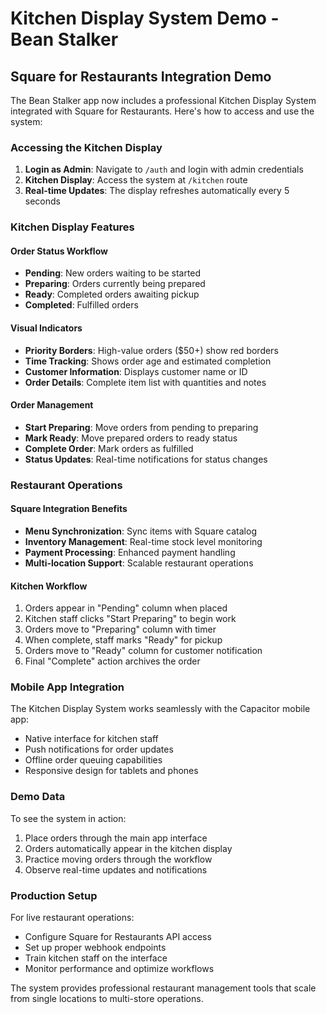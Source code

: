 # Kitchen Display System Demo - Bean Stalker

## Square for Restaurants Integration Demo

The Bean Stalker app now includes a professional Kitchen Display System integrated with Square for Restaurants. Here's how to access and use the system:

### Accessing the Kitchen Display

1. **Login as Admin**: Navigate to `/auth` and login with admin credentials
2. **Kitchen Display**: Access the system at `/kitchen` route
3. **Real-time Updates**: The display refreshes automatically every 5 seconds

### Kitchen Display Features

#### Order Status Workflow
- **Pending**: New orders waiting to be started
- **Preparing**: Orders currently being prepared
- **Ready**: Completed orders awaiting pickup
- **Completed**: Fulfilled orders

#### Visual Indicators
- **Priority Borders**: High-value orders ($50+) show red borders
- **Time Tracking**: Shows order age and estimated completion
- **Customer Information**: Displays customer name or ID
- **Order Details**: Complete item list with quantities and notes

#### Order Management
- **Start Preparing**: Move orders from pending to preparing
- **Mark Ready**: Move prepared orders to ready status
- **Complete Order**: Mark orders as fulfilled
- **Status Updates**: Real-time notifications for status changes

### Restaurant Operations

#### Square Integration Benefits
- **Menu Synchronization**: Sync items with Square catalog
- **Inventory Management**: Real-time stock level monitoring
- **Payment Processing**: Enhanced payment handling
- **Multi-location Support**: Scalable restaurant operations

#### Kitchen Workflow
1. Orders appear in "Pending" column when placed
2. Kitchen staff clicks "Start Preparing" to begin work
3. Orders move to "Preparing" column with timer
4. When complete, staff marks "Ready" for pickup
5. Orders move to "Ready" column for customer notification
6. Final "Complete" action archives the order

### Mobile App Integration

The Kitchen Display System works seamlessly with the Capacitor mobile app:
- Native interface for kitchen staff
- Push notifications for order updates
- Offline order queuing capabilities
- Responsive design for tablets and phones

### Demo Data

To see the system in action:
1. Place orders through the main app interface
2. Orders automatically appear in the kitchen display
3. Practice moving orders through the workflow
4. Observe real-time updates and notifications

### Production Setup

For live restaurant operations:
- Configure Square for Restaurants API access
- Set up proper webhook endpoints
- Train kitchen staff on the interface
- Monitor performance and optimize workflows

The system provides professional restaurant management tools that scale from single locations to multi-store operations.